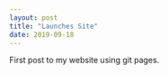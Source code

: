 ```yaml
---
layout: post
title: "Launches Site"
date: 2019-09-18
---
```


First post to my website using git pages.  

